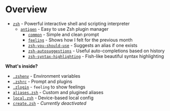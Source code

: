 # Overview

- [`zsh`](https://github.com/zsh-users/zsh) - Powerful interactive shell and scripting interpreter
  - [`antigen`](https://github.com/zsh-users/antigen) - Easy to use Zsh plugin manager
    - [`common`](https://github.com/jackharrisonsherlock/common) - Simple and clean prompt
    - [`feeling`](https://github.com/qiz-li/feeling) - Shows how I felt for the previous month
    - [`zsh-you-should-use`](https://github.com/MichaelAquilina/zsh-you-should-use) - Suggests an alias if one exists
    - [`zsh-autosuggestions`](https://github.com/zsh-users/zsh-autosuggestions) - Useful auto-completions based on history
    - [`zsh-syntax-highlighting`](https://github.com/zsh-users/zsh-syntax-highlighting) - Fish-like beautiful syntax highlighting

**What's inside?**

- [`.zshenv`](.zshenv) - Environment variables
- [`.zshrc`](.zshrc) - Prompt and plugins
- [`.zlogin`](.zlogin) - `feeling` to show feelings
- [`aliases.zsh`](aliases.zsh) - Custom and plugined aliases
- [`local.zsh`](local.zsh) - Device-based local config
- [`create.zsh`](create.zsh) - _Currently deactivated_
